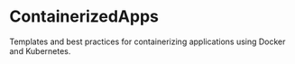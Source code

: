# ContainerizedApps
Templates and best practices for containerizing applications using Docker and Kubernetes.
